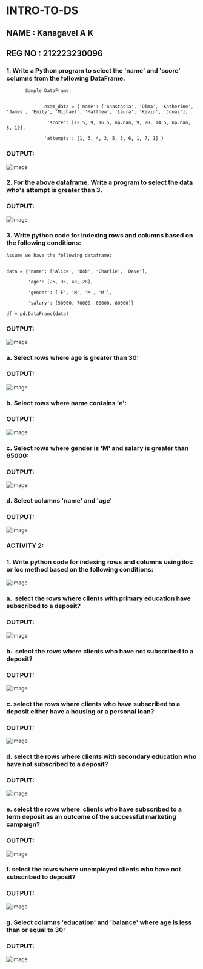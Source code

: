 # INTRO-TO-DS
## NAME : Kanagavel A K
## REG NO : 212223230096
### 1. Write a Python program to select the 'name' and 'score' columns from the following DataFrame.
```
       Sample DataFrame:


              exam_data = {'name': ['Anastasia', 'Dima', 'Katherine', 'James', 'Emily', 'Michael', 'Matthew', 'Laura', 'Kevin', 'Jonas'],

               'score': [12.5, 9, 16.5, np.nan, 9, 20, 14.5, np.nan, 8, 19],

              'attempts': [1, 3, 4, 3, 5, 3, 6, 1, 7, 1] } 
```
### OUTPUT:
![image](https://github.com/user-attachments/assets/67a56ca9-d611-4ceb-ab83-b31cef2417ac)

### 2. For the above dataframe, Write a program to select the data who's attempt is greater than 3.
### OUTPUT:
![image](https://github.com/user-attachments/assets/b4016a9c-24d1-46a6-a77b-545b737a9e43)

### 3. Write python code for indexing rows and columns based on the following conditions:
```
Assume we have the following dataframe:


data = {'name': ['Alice', 'Bob', 'Charlie', 'Dave'],

        'age': [25, 35, 40, 28],

        'gender': ['F', 'M', 'M', 'M'],

        'salary': [50000, 70000, 60000, 80000]}

df = pd.DataFrame(data)
```
### OUTPUT:
![image](https://github.com/user-attachments/assets/bd34bccc-c5f5-438e-9da4-7c99da3cdd18)

### a. Select rows where age is greater than 30:
### OUTPUT:
![image](https://github.com/user-attachments/assets/1611c173-771c-48ed-9895-b975fcd5c214)

### b. Select rows where name contains 'e':
### OUTPUT:
![image](https://github.com/user-attachments/assets/ff4968e9-74f1-4bce-b161-aee826158f7b)

### c. Select rows where gender is 'M' and salary is greater than 65000:
### OUTPUT:
![image](https://github.com/user-attachments/assets/399f22e0-1792-4769-aae8-642e6f5b7d89)

### d. Select columns 'name' and 'age'
### OUTPUT:
![image](https://github.com/user-attachments/assets/ec7137c4-9d49-4a38-93eb-3c0470699ee5)

### ACTIVITY 2:

### 1. Write python code for indexing rows and columns using iloc or loc method based on the following conditions:
![image](https://github.com/user-attachments/assets/f0b3d85d-3ab4-4ab6-9ab0-948fe1c31c3d)
### a.  select the rows where clients with primary education have subscribed to a deposit?
### OUTPUT:
![image](https://github.com/user-attachments/assets/62d977d5-48de-45f2-9fa2-1a0fd65cb3eb)

### b.  select the rows where clients who have not subscribed to a deposit?
### OUTPUT:
![image](https://github.com/user-attachments/assets/9fea6068-01a1-4700-a7a5-833bd378f1a8)

### c. select the rows where clients who have subscribed to a deposit either have a housing or a personal loan?

### OUTPUT:
![image](https://github.com/user-attachments/assets/9723b4d8-0e45-4bea-b298-32ee7a4720cb)


### d. select the rows where clients with secondary education who have not subscribed to a deposit?
### OUTPUT:
![image](https://github.com/user-attachments/assets/ed179cca-b575-4faf-9853-93ca24e3dd9e)

### e. select the rows where  clients who have subscribed to a term deposit as an outcome of the successful marketing campaign?
### OUTPUT:
![image](https://github.com/user-attachments/assets/2b080fb7-3fa9-4d15-8b6d-28fb23b1fe2f)

### f. select the rows where unemployed clients who have not subscribed to deposit?
### OUTPUT:
![image](https://github.com/user-attachments/assets/35779931-82f2-4e09-979e-fa27adb01c1b)

### g. Select columns 'education' and 'balance' where age is less than or equal to 30:
### OUTPUT:
![image](https://github.com/user-attachments/assets/56d3599e-ada8-47b1-ab79-c7b205219bb0)


